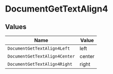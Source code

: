 # DocumentGetTextAlign4


## Values

| Name                          | Value                         |
| ----------------------------- | ----------------------------- |
| `DocumentGetTextAlign4Left`   | left                          |
| `DocumentGetTextAlign4Center` | center                        |
| `DocumentGetTextAlign4Right`  | right                         |
